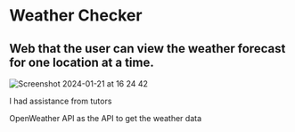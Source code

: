 # Weather Checker

## Web that the user can view the weather forecast for one location at a time.


![Screenshot 2024-01-21 at 16 24 42](https://github.com/emeritolopes/weather-checker/assets/101825132/de3dab4f-9cb5-44be-bece-7df53a2e0c74)



I had assistance from tutors

OpenWeather API as the API to get the weather data
